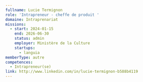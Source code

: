 ```yaml
---
fullname: Lucie Termignon
role: 'Intrapreneur - cheffe de produit '
domaine: Intraprenariat
missions:
  - start: 2024-01-15
    end: 2026-06-30
    status: admin
    employer: Ministère de la Culture
    startups:
      - languia
memberType: autre
competences:
  - Intrapreneur(se)
link: http://www.linkedin.com/in/lucie-termignon-b588b4119
---
```

